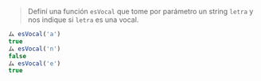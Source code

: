 > Definí una función `esVocal` que tome por parámetro un string `letra` y nos indique si `letra` es una vocal.
>
```javascript
ム esVocal('a')
true
ム esVocal('n')
false
ム esVocal('e')
true
```
